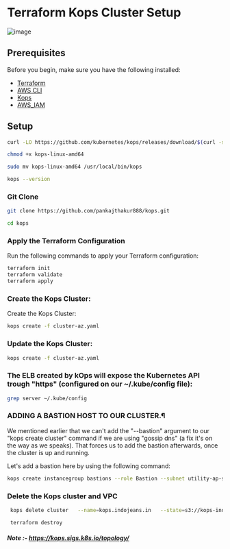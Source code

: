 # Terraform Kops Cluster Setup
![image](https://github.com/user-attachments/assets/405cbcbb-f7e7-462b-92f0-d3b9a78bb530)

## Prerequisites

Before you begin, make sure you have the following installed:
- [Terraform](https://www.terraform.io/downloads.html)
- [AWS CLI](https://aws.amazon.com/cli/)
- [Kops](https://github.com/kubernetes/kops)
- [AWS_IAM](https://kops.sigs.k8s.io/getting_started/aws/)
  
## Setup
```bash
curl -LO https://github.com/kubernetes/kops/releases/download/$(curl -s https://api.github.com/repos/kubernetes/kops/releases/latest | grep tag_name | cut -d '"' -f 4)/kops-linux-amd64

chmod +x kops-linux-amd64

sudo mv kops-linux-amd64 /usr/local/bin/kops

kops --version 
```

### Git Clone

```bash
git clone https://github.com/pankajthakur888/kops.git

cd kops
```

### Apply the Terraform Configuration

Run the following commands to apply your Terraform configuration:

```bash
terraform init
terraform validate
terraform apply
```

### Create the Kops Cluster:
Create the Kops Cluster:
```bash
kops create -f cluster-az.yaml

```
### Update the Kops Cluster:
```bash
kops create -f cluster-az.yaml

```

### The ELB created by kOps will expose the Kubernetes API trough "https" (configured on our ~/.kube/config file):
```bash
grep server ~/.kube/config
```

### ADDING A BASTION HOST TO OUR CLUSTER.¶
We mentioned earlier that we can't add the "--bastion" argument to our "kops create cluster" command if we are using "gossip dns" (a fix it's on the way as we speaks). That forces us to add the bastion afterwards, once the cluster is up and running.

Let's add a bastion here by using the following command:
```bash
kops create instancegroup bastions --role Bastion --subnet utility-ap-south-1a --name=kops.indojeans.in
```

### Delete the Kops cluster and VPC

```bash
 kops delete cluster   --name=kops.indojeans.in   --state=s3://kops-indojeans-state-store --yes

 terraform destroy
```
##### Note :- https://kops.sigs.k8s.io/topology/
